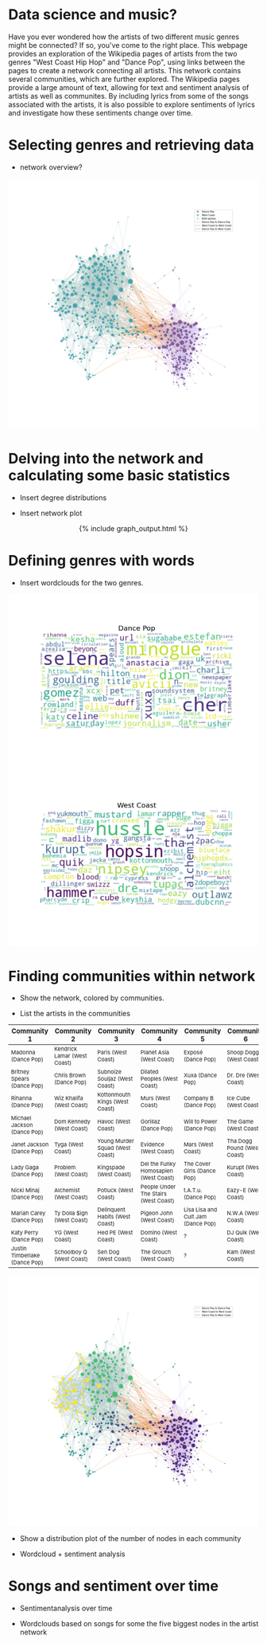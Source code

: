 <style>
td {
  font-size: 11px
}
th {
  font-size: 13px
}
</style>

# Data science and music?
Have you ever wondered how the artists of two different music genres might be connected? If so, you've come to the right place. This webpage provides an exploration of the Wikipedia pages of artists from the two genres "West Coast Hip Hop" and "Dance Pop", using links between the pages to create a network connecting all artists. This network contains several communities, which are further explored. The Wikipedia pages provide a large amount of text, allowing for text and sentiment analysis of artists as well as communites. By including lyrics from some of the songs associated with the artists, it is also possible to explore sentiments of lyrics and investigate how these sentiments change over time.

# Selecting genres and retrieving data
- network overview?
<img src="images/BasicGraph.png" alt="hi" class="inline"/>

# Delving into the network and calculating some basic statistics

- Insert degree distributions

- Insert network plot
<center>
{% include graph_output.html %}
</center>

# Defining genres with words

- Insert wordclouds for the two genres.

<img src="images/DancePop.png" alt="hi" class="inline"/>

<img src="images/WestCoast.png" alt="hi" class="inline"/>

# Finding communities within network

- Show the network, colored by communities.

- List the artists in the communities

| Community 1  | Community 2 | Community 3 | Community 4 | Community 5 | Community 6 |
| ------------- | ------------- | ------------- | ------------- | ------------- | ------------- | 
| Madonna (Dance Pop)  | Kendrick Lamar (West Coast) | Paris (West Coast) | Planet Asia (West Coast) | Exposé (Dance Pop) | Snoop Dogg (West Coast) |
| Britney Spears (Dance Pop)  | Chris Brown (Dance Pop) | Subnoize Souljaz (West Coast) | Dilated Peoples (West Coast) | Xuxa (Dance Pop) | Dr. Dre (West Coast) |
| Rihanna (Dance Pop) | Wiz Khalifa (West Coast) | Kottonmouth Kings (West Coast) | Murs (West Coast) | Company B (Dance Pop) | Ice Cube (West Coast) |
| Michael Jackson (Dance Pop) | Dom Kennedy (West Coast) | Havoc (West Coast) | Gorillaz (Dance Pop) | Will to Power (Dance Pop) | The Game (West Coast) |
| Janet Jackson (Dance Pop) | Tyga (West Coast) | Young Murder Squad (West Coast) | Evidence (West Coast) | Mars (West Coast) | Tha Dogg Pound (West Coast) |
| Lady Gaga (Dance Pop) | Problem (West Coast) | Kingspade (West Coast) | Del the Funky Homosapien (West Coast) | The Cover Girls (Dance Pop) | Kurupt (West Coast) |
| Nicki Minaj (Dance Pop) | Alchemist (West Coast) | Potluck (West Coast) | People Under The Stairs (West Coast) | t.A.T.u. (Dance Pop) | Eazy-E (West Coast) |
| Mariah Carey (Dance Pop) | Ty Dolla $ign (West Coast) | Delinquent Habits (West Coast) | Pigeon John (West Coast) | Lisa Lisa and Cult Jam (Dance Pop) | N.W.A (West Coast) |
| Katy Perry (Dance Pop) | YG (West Coast) | Hed PE (West Coast) |  Domino (West Coast) | ? | DJ Quik (West Coast) |
| Justin Timberlake (Dance Pop) | Schoolboy Q (West Coast) | Sen Dog (West Coast) | The Grouch (West Coast) | ? | Kam (West Coast) |


<img src="images/CommunityGraph.png" alt="hi" class="inline"/>

- Show a distribution plot of the number of nodes in each community

- Wordcloud + sentiment analysis

# Songs and sentiment over time

- Sentimentanalysis over time

- Wordclouds based on songs for some the five biggest nodes in the artist network

